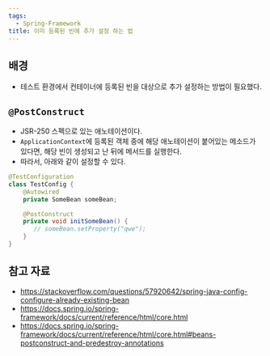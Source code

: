 ```yaml
---
tags:
  - Spring-Framework
title: 이미 등록된 빈에 추가 설정 하는 법
---
```



## 배경

- 테스트 환경에서 컨테이너에 등록된 빈을 대상으로 추가 설정하는 방법이 필요했다.

## `@PostConstruct`

- JSR-250 스펙으로 있는 애노테이션이다.
- `ApplicationContext`에 등록된 객체 중에 해당 애노테이션이 붙어있는 메소드가 있다면, 해당 빈이 생성되고 난 뒤에 메서드를 실행한다.
- 따라서, 아래와 같이 설정할 수 있다.

```java
@TestConfiguration
class TestConfig {
    @Autowired
    private SomeBean someBean;

    @PostConstruct
    private void initSomeBean() {
       // someBean.setProperty("qwe");
    }
}
```

## 참고 자료

- https://stackoverflow.com/questions/57920642/spring-java-config-configure-already-existing-bean
- https://docs.spring.io/spring-framework/docs/current/reference/html/core.html
- https://docs.spring.io/spring-framework/docs/current/reference/html/core.html#beans-postconstruct-and-predestroy-annotations
